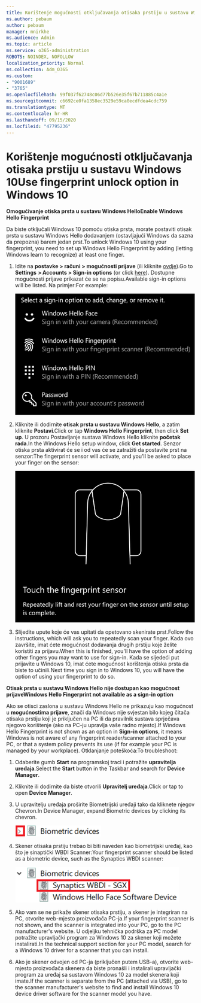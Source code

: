 ```yaml
---
title: Korištenje mogućnosti otključavanja otisaka prstiju u sustavu Windows 10
ms.author: pebaum
author: pebaum
manager: mnirkhe
ms.audience: Admin
ms.topic: article
ms.service: o365-administration
ROBOTS: NOINDEX, NOFOLLOW
localization_priority: Normal
ms.collection: Adm_O365
ms.custom:
- "9001689"
- "3765"
ms.openlocfilehash: 99f037f62748c06d77b526e35f67b711885c4a1e
ms.sourcegitcommit: c6692ce0fa1358ec3529e59ca0ecdfdea4cdc759
ms.translationtype: MT
ms.contentlocale: hr-HR
ms.lasthandoff: 09/15/2020
ms.locfileid: "47795236"
---
```

# <a name="use-fingerprint-unlock-option-in-windows-10"></a><span data-ttu-id="8afcc-102">Korištenje mogućnosti otključavanja otisaka prstiju u sustavu Windows 10</span><span class="sxs-lookup"><span data-stu-id="8afcc-102">Use fingerprint unlock option in Windows 10</span></span>

<span data-ttu-id="8afcc-103">**Omogućivanje otiska prsta u sustavu Windows Hello**</span><span class="sxs-lookup"><span data-stu-id="8afcc-103">**Enable Windows Hello Fingerprint**</span></span>

<span data-ttu-id="8afcc-104">Da biste otključali Windows 10 pomoću otiska prsta, morate postaviti otisak prsta u sustavu Windows Hello dodavanjem (ostavljajući Windows da sazna da prepozna) barem jedan prst.</span><span class="sxs-lookup"><span data-stu-id="8afcc-104">To unlock Windows 10 using your fingerprint, you need to set up Windows Hello Fingerprint by adding (letting Windows learn to recognize) at least one finger.</span></span> 

1. <span data-ttu-id="8afcc-105">Idite na **postavke > računi > mogućnosti prijave** (ili kliknite [ovdje](ms-settings:signinoptions?activationSource=GetHelp)).</span><span class="sxs-lookup"><span data-stu-id="8afcc-105">Go to **Settings  > Accounts > Sign-in options** (or click [here](ms-settings:signinoptions?activationSource=GetHelp)).</span></span> <span data-ttu-id="8afcc-106">Dostupne mogućnosti prijave prikazat će se na popisu.</span><span class="sxs-lookup"><span data-stu-id="8afcc-106">Available sign-in options will be listed.</span></span> <span data-ttu-id="8afcc-107">Na primjer:</span><span class="sxs-lookup"><span data-stu-id="8afcc-107">For example:</span></span>

    ![Mogućnosti prijave](media/sign-in-options.png)

2. <span data-ttu-id="8afcc-109">Kliknite ili dodirnite **otisak prsta u sustavu Windows Hello**, a zatim kliknite **Postavi**.</span><span class="sxs-lookup"><span data-stu-id="8afcc-109">Click or tap **Windows Hello Fingerprint**, then click **Set up**.</span></span> <span data-ttu-id="8afcc-110">U prozoru Postavljanje sustava Windows Hello kliknite **početak rada**.</span><span class="sxs-lookup"><span data-stu-id="8afcc-110">In the Windows Hello setup window, click **Get started**.</span></span> <span data-ttu-id="8afcc-111">Senzor otiska prsta aktivirat će se i od vas će se zatražiti da postavite prst na senzor:</span><span class="sxs-lookup"><span data-stu-id="8afcc-111">The fingerprint sensor will activate, and you'll be asked to place your finger on the sensor:</span></span>

   ![Senzor otisaka prstiju.](media/fingerprint-sensor.png)

3. <span data-ttu-id="8afcc-113">Slijedite upute koje će vas upitati da opetovano skenirate prst.</span><span class="sxs-lookup"><span data-stu-id="8afcc-113">Follow the instructions, which will ask you to repeatedly scan your finger.</span></span> <span data-ttu-id="8afcc-114">Kada ovo završite, imat ćete mogućnost dodavanja drugih prstiju koje želite koristiti za prijavu.</span><span class="sxs-lookup"><span data-stu-id="8afcc-114">When this is finished, you'll have the option of adding other fingers you may want to use for sign-in.</span></span> <span data-ttu-id="8afcc-115">Kada se sljedeći put prijavite u Windows 10, imat ćete mogućnost korištenja otiska prsta da biste to učinili.</span><span class="sxs-lookup"><span data-stu-id="8afcc-115">Next time you sign in to Windows 10, you will have the option of using your fingerprint to do so.</span></span>

<span data-ttu-id="8afcc-116">**Otisak prsta u sustavu Windows Hello nije dostupan kao mogućnost prijave**</span><span class="sxs-lookup"><span data-stu-id="8afcc-116">**Windows Hello Fingerprint not available as a sign-in option**</span></span>

<span data-ttu-id="8afcc-117">Ako se otisci zaslona u sustavu Windows Hello ne prikazuju kao mogućnost u **mogućnostima prijave**, znači da Windows nije svjestan bilo kojeg čitača otisaka prstiju koji je priključen na PC ili da pravilnik sustava sprječava njegovo korištenje (ako na PC-ju upravlja vaše radno mjesto).</span><span class="sxs-lookup"><span data-stu-id="8afcc-117">If Windows Hello Fingerprint is not shown as an option in **Sign-in options**, it means Windows is not aware of any fingerprint reader/scanner attached to your PC, or that a system policy prevents its use (if for example your PC is managed by your workplace).</span></span> <span data-ttu-id="8afcc-118">Otklanjanje poteškoća:</span><span class="sxs-lookup"><span data-stu-id="8afcc-118">To troubleshoot:</span></span> 

1. <span data-ttu-id="8afcc-119">Odaberite gumb **Start** na programskoj traci i potražite **upravitelja uređaja**.</span><span class="sxs-lookup"><span data-stu-id="8afcc-119">Select the **Start** button in the Taskbar and search for **Device Manager**.</span></span>

2. <span data-ttu-id="8afcc-120">Kliknite ili dodirnite da biste otvorili **Upravitelj uređaja**.</span><span class="sxs-lookup"><span data-stu-id="8afcc-120">Click or tap to open **Device Manager**.</span></span>

3. <span data-ttu-id="8afcc-121">U upravitelju uređaja proširite Biometrijski uređaji tako da kliknete njegov Chevron.</span><span class="sxs-lookup"><span data-stu-id="8afcc-121">In Device Manager, expand Biometric devices by clicking its chevron.</span></span>

   ![Biometrijskih uređaja.](media/biometric-devices.png)

4. <span data-ttu-id="8afcc-123">Skener otisaka prstiju trebao bi biti naveden kao biometrijski uređaj, kao što je sinaptički WBDI Scanner:</span><span class="sxs-lookup"><span data-stu-id="8afcc-123">Your fingerprint scanner should be listed as a biometric device, such as the Synaptics WBDI scanner:</span></span>

   ![Biometrijskih uređaja.](media/biometric-devices-expanded.png)

5. <span data-ttu-id="8afcc-125">Ako vam se ne prikaže skener otisaka prstiju, a skener je integriran na PC, otvorite web-mjesto proizvođača PC-ja.</span><span class="sxs-lookup"><span data-stu-id="8afcc-125">If your fingerprint scanner is not shown, and the scanner is integrated into your PC, go to the PC manufacturer's website.</span></span> <span data-ttu-id="8afcc-126">U odjeljku tehnička podrška za PC model potražite upravljački program za Windows 10 za skener koji možete instalirati.</span><span class="sxs-lookup"><span data-stu-id="8afcc-126">In the technical support section for your PC model, search for a Windows 10 driver for a scanner that you can install.</span></span>

6. <span data-ttu-id="8afcc-127">Ako je skener odvojen od PC-ja (priključen putem USB-a), otvorite web-mjesto proizvođača skenera da biste pronašli i instalirali upravljački program za uređaj sa sustavom Windows 10 za model skenera koji imate.</span><span class="sxs-lookup"><span data-stu-id="8afcc-127">If the scanner is separate from the PC (attached via USB), go to the scanner manufacturer's website to find and install Windows 10 device driver software for the scanner model you have.</span></span>
